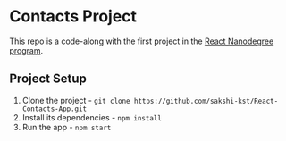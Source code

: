 # Contacts Project

This repo is a code-along with the first project in the [React Nanodegree program](https://www.udacity.com/course/react-nanodegree--nd019).

## Project Setup

1. Clone the project - `git clone https://github.com/sakshi-kst/React-Contacts-App.git`
2. Install its dependencies - `npm install`
3. Run the app - `npm start`